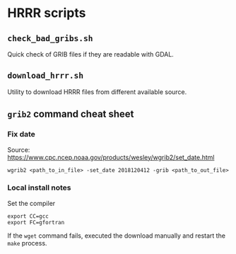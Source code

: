 # HRRR scripts

## `check_bad_gribs.sh`
Quick check of GRIB files if they are readable with GDAL.

## `download_hrrr.sh`
Utility to download HRRR files from different available source.

## `grib2` command cheat sheet

### Fix date

Source: https://www.cpc.ncep.noaa.gov/products/wesley/wgrib2/set_date.html

```shell
wgrib2 <path_to_in_file> -set_date 2018120412 -grib <path_to_out_file>
```

### Local install notes

Set the compiler

```shell
export CC=gcc
export FC=gfortran
```

If the `wget` command fails, executed the download manually and restart the
`make` process.